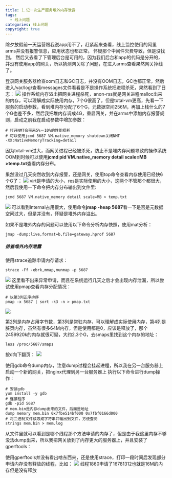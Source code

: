```yaml
---
title: 1.记一次生产服务堆外内存泄露
tags:
  - 线上问题
categories: 线上问题
copyright: true
---
```


除夕放假前一天运营跟我说app用不了，赶紧起来查看，线上监控使用的阿里arms并没有报警信息，应用状态也都正常。
怀疑那个中间件欠费导致，但是没找到。
然后又去看了下管理后台是可用的，因为我们后台和app的代码是分开的，并没有使用app的网关，所以猜测网关除了问题，在进入arms查看果然网关掉线了。

登录网关服务器检查oom日志和GC日志，并没有OOM日志，GC也都正常，然后进入/var/log/查看messages文件看看是不是操作系统把进程杀死，果然看到了日志：
![](https://tva1.sinaimg.cn/large/008i3skNly1gz9e109wjoj31sy0nqdri.jpg)
操作系统内存溢出把网关进程杀死，anon-rss就是网关进程malloc出来的内存，可以理解成实际使用内存，7个G很高了，但是total-vm更高，先看一下服务的启动参数，看到堆内存分配了6个G，元数据空间256M，再加上栈什么的7个G也差不多，然后我把堆内存调成4G，重启网关，并在arms中添加内存报警规则，启动之前我在启动参数中增加参数：

```shell
# 打开NMT会带来5%－10%的性能损耗
# 可以使用jcmd 5687 VM.native_memory shutdown关闭NMT
-XX:NativeMemoryTracking=detail
```
因为total-vm过大，而网关进程已经被杀死，防止不是堆内存问题导致的操作系统OOM到时候可以使用**jcmd pid VM.native_memory detail scale=MB >temp.txt**查看内存分布。

果然没过几天突然收到内存报警，还是网关，使用top命令查看内存使用已经快6个G了：
<img src="https://tva1.sinaimg.cn/large/008i3skNly1gz9ehe6wnwj30yy09sdj5.jpg"  />
virt是申请的大小，res是实际使用的大小，这两个不管那个都很大，然后我使用一下命令把内存分布输出到文件里:

```shell
jcmd 5687 VM.native_memory detail scale=MB > temp.txt
```

![](/Users/xiaohong/Desktop/008i3skNly1gz9ft62f7uj30u00xj42r.png)
可以看到Internal占用很大，使用命令**jmap -heap 5687**看一下是否是元数据空间过大，但是并没有，怀疑是堆外内存溢出。

如果不是堆外内存的问题可以使用以下命令分析内存快照，使用mat分析：

```shell
jmap -dump:live,format=b,file=gateway.hprof 5687
```

##### 排查堆外内存泄露

使用strace追踪申请内存请求：

```shell
strace -Ff -ebrk,mmap,munmap -p 5687
```

![](https://tva1.sinaimg.cn/large/008i3skNly1gz9l9zxpthj315q0fm44l.jpg)
这里看不出来异常申请，而且在系统运行几天之后才会出现内存泄漏，所以尝试使用pmap查看内存分配情况：

```shell
# 以第3列正序排序
pmap -x 5687 | sort -k3 -n > pmap.txt
```

![](https://tva1.sinaimg.cn/large/008i3skNly1gz9meryc4fj30v80u00yr.jpg)

第2列是内存占用字节数，第3列是常驻内存，可以理解成实际使用内存，第4列是脏页内存，虽然有很多64M内存，但是使用都是0，应该是释放了，那个2459920k的内存就很可疑，大约2.3个G，去smaps里找到这个内存的地址：

```shell
less /proc/5687/smaps
```

按d向下翻页：
<img src="https://tva1.sinaimg.cn/large/008i3skNly1gz9msd404dj30uo0gq40b.jpg"  />

使用gdb命令dump内存，注意dump过程会挂起进程，所以我在另一台服务器上启动一个新的网关，把nginx代理到另一台服务器上
执行以下命令进行dump操作：

```shell
# 安装gdb
yum install -y gdb
# 连接程序
gdb -pid 5687
# mem.bin是内存dump出来的文件，后面是地址
dump memory mem.bin 0x7fbe514bf000 0x7fbf0166d000
# 将二进制文件读取成字符串并输出到文件，方便查阅
strings mem.bin > mem.log
```

从文件里就可以看到是哪个线程那个方法申请的内存了，但是由于我这里内存不够没法dump出来，所以我把网关放到了内存更大的服务器上，并且安装了gperftools：



使用gperftools并没有看出啥东西来，还是使用strace，打印一段时间后发现部分申请内存没有释放的线程，比如：
![](https://tva1.sinaimg.cn/large/008i3skNly1gze7phpm8rj318a0a4td9.jpg)
线程1860申请了16781312也就是16M的内存但是没有释放